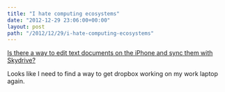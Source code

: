 ```yaml
---
title: "I hate computing ecosystems"
date: "2012-12-29 23:06:00+00:00"
layout: post
path: "/2012/12/29/i-hate-computing-ecosystems"
---
```


[Is there a way to edit text documents on the iPhone and sync them with Skydrive?](http://superuser.com/questions/525673/is-there-a-way-to-edit-text-documents-on-the-iphone-and-sync-them-with-skydrive/525700#525700)

Looks like I need to find a way to get dropbox working on my work laptop again.

